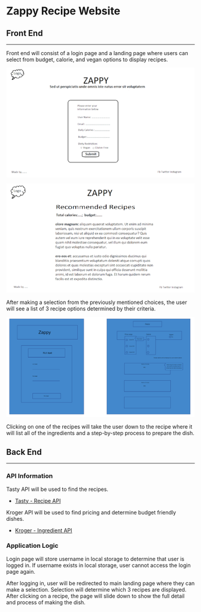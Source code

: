 # Zappy Recipe Website

## Front End

-----------------------------------

Front end will consist of a login page and a landing page where users can select from budget, calorie, and vegan options to display recipes.

![Mock-up Image 1](../images/login_page.png)

![Mock-up Image 2](../images/recipes_page.png)

After making a selection from the previously mentioned choices, the user will see a list of 3 recipe options determined by their criteria.

![Mock-up Image 3](../images/zappy-mockup.png)

Clicking on one of the recipes will take the user down to the recipe where it will list all of the ingredients and a step-by-step process to prepare the dish.

## Back End

-----------------------------------

### API Information

Tasty API will be used to find the recipes. 

- [Tasty - Recipe API](https://rapidapi.com/apidojo/api/tasty/)

Kroger API will be used to find pricing and determine budget friendly dishes.

- [Kroger - Ingredient API](https://developer.kroger.com/reference/)

### Application Logic

Login page will store username in local storage to determine that user is logged in. If username exists in local storage, user cannot access the login page again.

After logging in, user will be redirected to main landing page where they can make a selection. Selection will determine which 3 recipes are displayed. After clicking on a recipe, the page will slide down to show the full detail and process of making the dish.